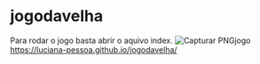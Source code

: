# jogodavelha
Para rodar o jogo basta abrir o aquivo index.
![Capturar PNGjogo](https://user-images.githubusercontent.com/103122284/207747563-d3e67c79-afdc-4a9b-92d8-61c655d01dba.PNG)
https://luciana-pessoa.github.io/jogodavelha/
